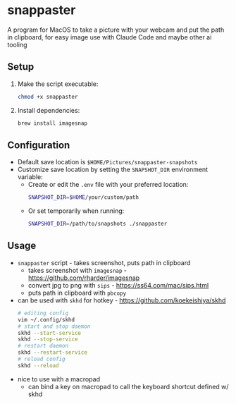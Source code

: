 # snappaster

A program for MacOS to take a picture with your webcam and put the path in clipboard,
for easy image use with Claude Code and maybe other ai tooling

## Setup

1. Make the script executable:
   ```sh
   chmod +x snappaster
   ```

2. Install dependencies:
   ```sh
   brew install imagesnap
   ```

## Configuration

* Default save location is `$HOME/Pictures/snappaster-snapshots`
* Customize save location by setting the `SNAPSHOT_DIR` environment variable:
  * Create or edit the `.env` file with your preferred location:
    ```sh
    SNAPSHOT_DIR=$HOME/your/custom/path
    ```
  * Or set temporarily when running:
    ```sh
    SNAPSHOT_DIR=/path/to/snapshots ./snappaster
    ```

## Usage

* `snappaster` script - takes screenshot, puts path in clipboard
  * takes screenshot with `imagesnap` - https://github.com/rharder/imagesnap
  * convert jpg to png with `sips` - https://ss64.com/mac/sips.html
  * puts path in clipboard with `pbcopy`
* can be used with `skhd` for hotkey - https://github.com/koekeishiya/skhd
  ```sh
  # editing config
  vim ~/.config/skhd
  # start and stop daemon
  skhd --start-service
  skhd --stop-service
  # restart daemon
  skhd --restart-service
  # reload config
  skhd --reload
  ```
* nice to use with a macropad
  * can bind a key on macropad to call the keyboard shortcut defined w/ skhd
